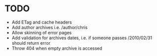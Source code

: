 # TODO

- Add ETag and cache headers
- Add author archives i.e. /author/chris
- Allow skinning of error pages
- Add validation for archives dates, i.e. if someone passes /2010/02/31 should return error
- Throw 404 when empty archive is accessed
